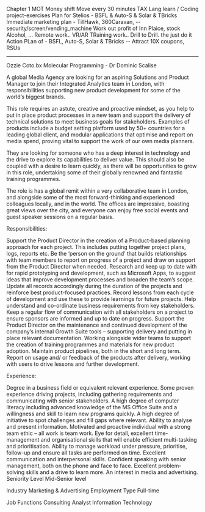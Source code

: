Chapter 1
MOT
Money shift
Move every 30 minutes
TAX 
Lang learn / Coding project-exercises
Plan for Stelios - BSFL & Auto-S & Solar & TBricks
Immediate marketing plan - TillHawk, 360Caravan, -- security/screen/vending_machine
Work out profit of Inn Plaice, stock Alcohol, ...
Remote work.. VR/AR TRaining work.. Drill to Drill.
the just do it Action PLan of - BSFL, Auto-S, Solar & TBricks -- Attract 10X coupons, RSUs

***

Ozzie Coto.bx
Molecular Programming - Dr Dominic Scalise








A global Media Agency are looking for an aspiring Solutions and Product Manager to join their Integrated Analytics team in London, with responsibilities supporting new product development for some of the world’s biggest brands.

 

This role requires an astute, creative and proactive mindset, as you help to put in place product processes in a new team and support the delivery of technical solutions to meet business goals for stakeholders. Examples of products include a budget setting platform used by 50+ countries for a leading global client, and modular applications that optimise and report on media spend, proving vital to support the work of our own media planners.

 

They are looking for someone who has a deep interest in technology and the drive to explore its capabilities to deliver value. This should also be coupled with a desire to learn quickly, as there will be opportunities to grow in this role, undertaking some of their globally renowned and fantastic training programmes.

 

The role is has a global remit within a very collaborative team in London, and alongside some of the most forward-thinking and experienced colleagues locally, and in the world. The offices are impressive, boasting great views over the city, and everyone can enjoy free social events and guest speaker sessions on a regular basis.

Responsibilities:

 

Support the Product Director in the creation of a Product-based planning approach for each project. This includes putting together project plans, logs, reports etc.
Be the ‘person on the ground’ that builds relationships with team members to report on progress of a project and draw on support from the Product Director when needed.
Research and keep up to date with for rapid prototyping and development, such as Microsoft Apps, to suggest ideas that improve development processes and broaden the team’s scope.
Update all records accordingly during the duration of the projects and reinforce best product-focused practices.
Record lessons from each cycle of development and use these to provide learnings for future projects.
Help understand and co-ordinate business requirements from key stakeholders.
Keep a regular flow of communication with all stakeholders on a project to ensure sponsors are informed and up to date on progress.
Support the Product Director on the maintenance and continued development of the company’s internal Growth Suite tools – supporting delivery and putting in place relevant documentation.
Working alongside wider teams to support the creation of training programmes and materials for new product adoption.
Maintain product pipelines, both in the short and long term.
Report on usage and/ or feedback of the products after delivery, working with users to drive lessons and further development.
 

Experience:

 

Degree in a business field or equivalent relevant experience.
Some proven experience driving projects, including gathering requirements and communicating with senior stakeholders.
A high degree of computer literacy including advanced knowledge of the MS Office Suite and a willingness and skill to learn new programs quickly.
A high degree of initiative to spot challenges and fill gaps where relevant.
Ability to analyse and present information.
Motivated and proactive individual with a strong team ethic – all work is team work.
Eye for detail, excellent time-management and organisational skills that will enable efficient multi-tasking and prioritisation.
Ability to manage workload under pressure, prioritise, follow-up and ensure all tasks are performed on time.
Excellent communication and interpersonal skills.
Confident speaking with senior management, both on the phone and face to face.
Excellent problem-solving skills and a drive to learn more.
An interest in media and advertising.
Seniority Level
Mid-Senior level

Industry
Marketing & Advertising
Employment Type
Full-time

Job Functions
Consulting Analyst Information Technology
